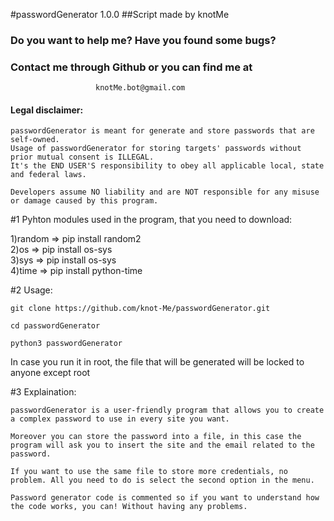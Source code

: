 #passwordGenerator 1.0.0
##Script made by knotMe

### Do you want to help me? Have you found some bugs?
### Contact me through Github or you can find me at
                       knotMe.bot@gmail.com
	   
#### Legal disclaimer:
```
passwordGenerator is meant for generate and store passwords that are self-owned.
Usage of passwordGenerator for storing targets' passwords without prior mutual consent is ILLEGAL. 
It's the END USER'S responsibility to obey all applicable local, state and federal laws. 
```
```
Developers assume NO liability and are NOT responsible for any misuse or damage caused by this program.
```
#1 Pyhton modules used in the program, that you need to download:
 
1)random   =>  pip install random2   
2)os	 =>  pip install os-sys   
3)sys	 =>  pip install os-sys   
4)time	 =>  pip install python-time


#2 Usage:
```
git clone https://github.com/knot-Me/passwordGenerator.git
```
```
cd passwordGenerator
```
```
python3 passwordGenerator
```
In case you run it in root, the file that will be generated will be
locked to anyone except root

#3 Explaination:
```
passwordGenerator is a user-friendly program that allows you to create a complex password to use in every site you want.

Moreover you can store the password into a file, in this case the program will ask you to insert the site and the email related to the password.

If you want to use the same file to store more credentials, no problem. All you need to do is select the second option in the menu.

Password generator code is commented so if you want to understand how the code works, you can! Without having any problems.
```
